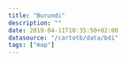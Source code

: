 ```yaml
---
title: "Burundi"
description: ""
date: 2019-04-11T10:35:50+02:00
datasource: "/cartotb/data/bdi"
tags: ["map"]
---
```


